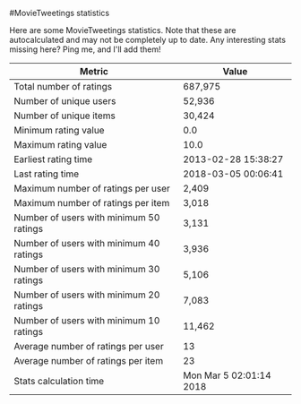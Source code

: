 #MovieTweetings statistics

Here are some MovieTweetings statistics. Note that these are autocalculated and may not be completely up to date. Any interesting stats missing here? Ping me, and I'll add them!

Metric | Value
--- | ---
Total number of ratings                 | 687,975
Number of unique users                  | 52,936
Number of unique items                  | 30,424
Minimum rating value                    | 0.0
Maximum rating value                    | 10.0
Earliest rating time                    | 2013-02-28 15:38:27
Last rating time                        | 2018-03-05 00:06:41
Maximum number of ratings per user      | 2,409
Maximum number of ratings per item      | 3,018
Number of users with minimum 50 ratings | 3,131
Number of users with minimum 40 ratings | 3,936
Number of users with minimum 30 ratings | 5,106
Number of users with minimum 20 ratings | 7,083
Number of users with minimum 10 ratings | 11,462
Average number of ratings per user      | 13
Average number of ratings per item      | 23
Stats calculation time                  | Mon Mar  5 02:01:14 2018

